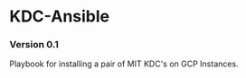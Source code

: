 KDC-Ansible
===========

### Version 0.1

Playbook for installing a pair of MIT KDC's on GCP Instances.
